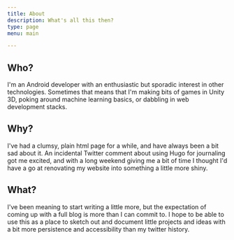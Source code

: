 ```yaml
---
title: About
description: What's all this then?
type: page
menu: main

---
```


## Who?
I'm an Android developer with an enthusiastic but sporadic interest in other technologies. Sometimes that means that I'm making bits of games in Unity 3D, poking around machine learning basics, or dabbling in web development stacks.

## Why?
I've had a clumsy, plain html page for a while, and have always been a bit sad about it. An incidental Twitter comment about using Hugo for journaling got me excited, and with a long weekend giving me a bit of time I thought I'd have a go at renovating my website into something a little more shiny.

## What?
I've been meaning to start writing a little more, but the expectation of coming up with a full blog is more than I can commit to. I hope to be able to use this as a place to sketch out and document little projects and ideas with a bit more persistence and accessibility than my twitter history.
